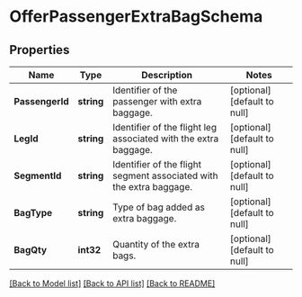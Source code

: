 # OfferPassengerExtraBagSchema

## Properties
Name | Type | Description | Notes
------------ | ------------- | ------------- | -------------
**PassengerId** | **string** | Identifier of the passenger with extra baggage. | [optional] [default to null]
**LegId** | **string** | Identifier of the flight leg associated with the extra baggage. | [optional] [default to null]
**SegmentId** | **string** | Identifier of the flight segment associated with the extra baggage. | [optional] [default to null]
**BagType** | **string** | Type of bag added as extra baggage. | [optional] [default to null]
**BagQty** | **int32** | Quantity of the extra bags. | [optional] [default to null]

[[Back to Model list]](../README.md#documentation-for-models) [[Back to API list]](../README.md#documentation-for-api-endpoints) [[Back to README]](../README.md)

